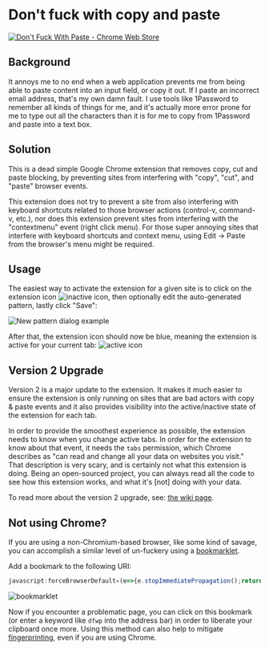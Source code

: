 # Don't fuck with copy and paste

[![Don't Fuck With Paste - Chrome Web Store](https://developer.chrome.com/webstore/images/ChromeWebStore_Badge_v2_206x58.png)](https://chrome.google.com/webstore/detail/dont-fuck-with-paste/nkgllhigpcljnhoakjkgaieabnkmgdkb)

## Background

It annoys me to no end when a web application prevents me from being able to
paste content into an input field, or copy it out.  If I paste an incorrect
email address, that's my own damn fault.  I use tools like 1Password to
remember all kinds of things for me, and it's actually more error prone for me
to type out all the characters than it is for me to copy from 1Password and
paste into a text box.

## Solution

This is a dead simple Google Chrome extension that removes copy, cut and paste
blocking, by preventing sites from interfering with "copy", "cut", and "paste"
browser events.

This extension does not try to prevent a site from also interfering with
keyboard shortcuts related to those browser actions (control-v, command-v,
etc.), nor does this extension prevent sites from interfering with the
"contextmenu" event (right click menu). For those super annoying sites that
interfere with keyboard shortcuts and context menu, using Edit -> Paste from
the browser's menu might be required.

## Usage

The easiest way to activate the extension for a given site is to click on the
extension icon ![inactive
icon](https://raw.githubusercontent.com/jswanner/DontFuckWithPaste/09339b4f43d5bac9ddbdeea75051c6d9c017951f/clipboard-inactive-32.png),
then optionally edit the auto-generated pattern, lastly click "Save":

![New pattern dialog
example](https://raw.githubusercontent.com/jswanner/DontFuckWithPaste/73e5d11eba02213ae28ac0ced28f54a1d1af6a09/dialog-example.png)

After that, the extension icon should now be blue, meaning the extension is
active for your current tab: ![active
icon](https://raw.githubusercontent.com/jswanner/DontFuckWithPaste/73e5d11eba02213ae28ac0ced28f54a1d1af6a09/clipboard-active-32.png)

## Version 2 Upgrade

Version 2 is a major update to the extension. It makes it much easier to ensure
the extension is only running on sites that are bad actors with copy & paste
events and it also provides visibility into the active/inactive state of the
extension for each tab.

In order to provide the smoothest experience as possible, the extension needs
to know when you change active tabs. In order for the extension to know about
that event, it needs the `tabs` permission, which Chrome describes as "can read
and change all your data on websites you visit." That description is very
scary, and is certainly not what this extension is doing. Being an open-sourced
project, you can always read all the code to see how this extension works, and
what it's [not] doing with your data.

To read more about the version 2 upgrade, see: [the wiki
page](https://github.com/jswanner/DontFuckWithPaste/wiki/Version-2.0).

## Not using Chrome?

If you are using a non-Chromium-based browser, like some kind of savage, you can accomplish a similar level of un-fuckery using a [bookmarklet][].

Add a bookmark to the following URI:

```js
javascript:forceBrowserDefault=(e=>{e.stopImmediatePropagation();return true});['copy','cut','paste'].forEach(o=>document.addEventListener(o,forceBrowserDefault,true));
```

![bookmarklet](https://user-images.githubusercontent.com/576853/166342567-e7ed37ce-e2be-442b-a6b3-c5705f92ac9f.png)

Now if you encounter a problematic page, you can click on this bookmark (or enter a keyword like `dfwp` into the address bar) in order to liberate your clipboard once more. Using this method can also help to mitigate [fingerprinting][], even if you are using Chrome.

[bookmarklet]: https://en.wikipedia.org/wiki/Bookmarklet
[fingerprinting]: https://en.wikipedia.org/wiki/Device_fingerprint#Browser_extensions
